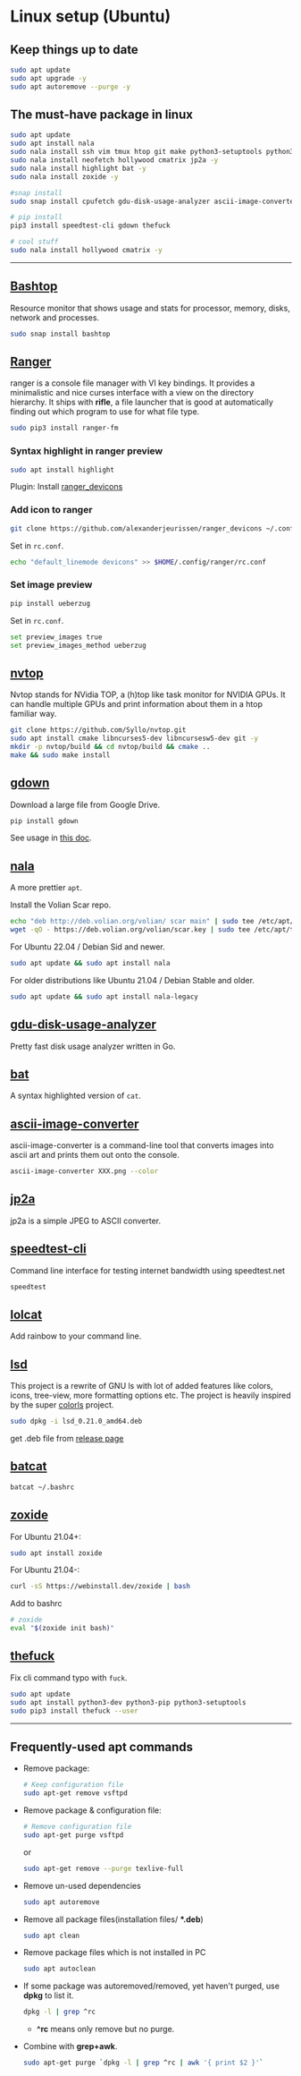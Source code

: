 # Linux setup (Ubuntu)

## Keep things up to date

```bash
sudo apt update
sudo apt upgrade -y
sudo apt autoremove --purge -y
```

## The must-have package in linux

```bash
sudo apt update
sudo apt install nala
sudo nala install ssh vim tmux htop git make python3-setuptools python3-pip curl -y
sudo nala install neofetch hollywood cmatrix jp2a -y
sudo nala install highlight bat -y
sudo nala install zoxide -y

#snap install
sudo snap install cpufetch gdu-disk-usage-analyzer ascii-image-converter lolcat

# pip install
pip3 install speedtest-cli gdown thefuck

# cool stuff
sudo nala install hollywood cmatrix -y
```

---

## [Bashtop](https://github.com/aristocratos/bashtop)

Resource monitor that shows usage and stats for processor, memory, disks, network and processes.

```bash
sudo snap install bashtop
```

## [Ranger](https://github.com/ranger/ranger)

ranger is a console file manager with VI key bindings. It provides a minimalistic and nice curses interface with a view on the directory hierarchy. It ships with **rifle**, a file launcher that is good at automatically finding out which program to use for what file type.

```bash
sudo pip3 install ranger-fm
```

### Syntax highlight in ranger preview

```bash
sudo apt install highlight
```

Plugin: Install [ranger_devicons](https://github.com/alexanderjeurissen/ranger_devicons)

### Add icon to ranger

```bash
git clone https://github.com/alexanderjeurissen/ranger_devicons ~/.config/ranger/plugins/ranger_devicons
```

Set in `rc.conf`.

```bash
echo "default_linemode devicons" >> $HOME/.config/ranger/rc.conf
```

### Set image preview

```bash
pip install ueberzug
```

Set in `rc.conf`.

```bash
set preview_images true
set preview_images_method ueberzug
```

## [nvtop](https://github.com/Syllo/nvtop)

Nvtop stands for NVidia TOP, a (h)top like task monitor for NVIDIA GPUs. It can handle multiple GPUs and print information about them in a htop familiar way.

```bash
git clone https://github.com/Syllo/nvtop.git
sudo apt install cmake libncurses5-dev libncursesw5-dev git -y
mkdir -p nvtop/build && cd nvtop/build && cmake ..
make && sudo make install
```

## [gdown](https://pypi.org/project/gdown/)

Download a large file from Google Drive.

```bash
pip install gdown
```

See usage in [this doc](https://pypi.org/project/gdown/).

## [nala](https://gitlab.com/volian/nala)

A more prettier `apt`.

Install the Volian Scar repo.

```bash
echo "deb http://deb.volian.org/volian/ scar main" | sudo tee /etc/apt/sources.list.d/volian-archive-scar-unstable.list
wget -qO - https://deb.volian.org/volian/scar.key | sudo tee /etc/apt/trusted.gpg.d/volian-archive-scar-unstable.gpg > /dev/null
```

For Ubuntu 22.04 / Debian Sid and newer.

```bash
sudo apt update && sudo apt install nala
```

For older distributions like Ubuntu 21.04 / Debian Stable and older.

```bash
sudo apt update && sudo apt install nala-legacy
```

## [gdu-disk-usage-analyzer](https://snapcraft.io/install/gdu-disk-usage-analyzer/ubuntu)

Pretty fast disk usage analyzer written in Go.

## [bat](https://github.com/sharkdp/bat)

A syntax highlighted version of `cat`.

## [ascii-image-converter](https://github.com/TheZoraiz/ascii-image-converter#debian-or-ubuntu-based-distros)

ascii-image-converter is a command-line tool that converts images into ascii art and prints them out onto the console.

```bash
ascii-image-converter XXX.png --color
```

## [jp2a](https://github.com/cslarsen/jp2a)

jp2a is a simple JPEG to ASCII converter.

## [speedtest-cli](https://github.com/sivel/speedtest-cli)

Command line interface for testing internet bandwidth using speedtest.net

```bash
speedtest
```

## [lolcat](https://github.com/busyloop/lolcat)

Add rainbow to your command line.

## [lsd](https://github.com/Peltoche/lsd)

This project is a rewrite of GNU ls with lot of added features like colors, icons, tree-view, more formatting options etc. The project is heavily inspired by the super [colorls](https://github.com/athityakumar/colorls) project.

```bash
sudo dpkg -i lsd_0.21.0_amd64.deb
```

get .deb file from [release page](https://github.com/Peltoche/lsd/releases)

## [batcat](https://github.com/sharkdp/bat)

```bash
batcat ~/.bashrc
```

## [zoxide](https://github.com/ajeetdsouza/zoxide)

For Ubuntu 21.04+:

```bash
sudo apt install zoxide
```

For Ubuntu 21.04-:

```bash
curl -sS https://webinstall.dev/zoxide | bash
```

Add to bashrc

```bash
# zoxide
eval "$(zoxide init bash)"
```

## [thefuck](https://github.com/nvbn/thefuck)

Fix cli command typo with `fuck`.

```bash
sudo apt update
sudo apt install python3-dev python3-pip python3-setuptools
sudo pip3 install thefuck --user
```

---

## Frequently-used apt commands

- Remove package:

  ```bash
  # Keep configuration file
  sudo apt-get remove vsftpd
  ```

- Remove package & configuration file:

  ```bash
  # Remove configuration file
  sudo apt-get purge vsftpd
  ```

  or

  ```bash
  sudo apt-get remove --purge texlive-full
  ```

- Remove un-used dependencies

  ```bash
  sudo apt autoremove
  ```

- Remove all package files(installation files/ **\*.deb**)

  ```bash
  sudo apt clean
  ```

- Remove package files which is not installed in PC

  ```bash
  sudo apt autoclean
  ```

- If some package was autoremoved/removed, yet haven't purged, use **dpkg** to list it.

  ```bash
  dpkg -l | grep ^rc
  ```

  - **^rc** means only remove but no purge.

- Combine with **grep+awk**.

  ```bash
  sudo apt-get purge `dpkg -l | grep ^rc | awk '{ print $2 }'`
  ```

